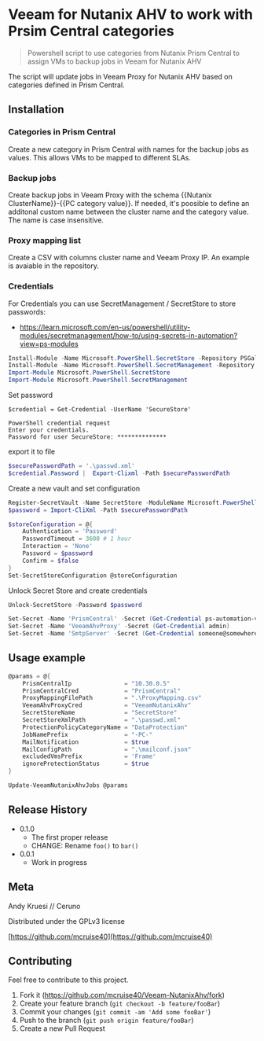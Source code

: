 # Veeam for Nutanix AHV to work with Prsim Central categories
> Powershell script to use categories from Nutanix Prism Central to assign VMs to backup jobs in Veeam for Nutanix AHV

The script will update jobs in Veeam Proxy for Nutanix AHV based on categories defined in Prism Central.

## Installation

### Categories in Prism Central
Create a new category in Prism Central with names for the backup jobs as values. This allows VMs to be mapped to different SLAs.

### Backup jobs
Create backup jobs in Veeam Proxy with the schema {{Nutanix ClusterName}}-{{PC category value}}.
If needed, it's poosible to define an additonal custom name between the cluster name and the category value.
The name is case insensitive.

### Proxy mapping list
Create a CSV with columns cluster name and Veeam Proxy IP. An example is avaiable in the repository.

### Credentials
For Credentials you can use SecretManagement / SecretStore to store passwords:
- https://learn.microsoft.com/en-us/powershell/utility-modules/secretmanagement/how-to/using-secrets-in-automation?view=ps-modules 

```PowerShell
Install-Module -Name Microsoft.PowerShell.SecretStore -Repository PSGallery -Force
Install-Module -Name Microsoft.PowerShell.SecretManagement -Repository PSGallery -Force
Import-Module Microsoft.PowerShell.SecretStore
Import-Module Microsoft.PowerShell.SecretManagement
```

Set password
```
$credential = Get-Credential -UserName 'SecureStore'

PowerShell credential request
Enter your credentials.
Password for user SecureStore: **************
```
export it to file
```PowerShell
$securePasswordPath = '.\passwd.xml'
$credential.Password |  Export-Clixml -Path $securePasswordPath
```

Create a new vault and set configuration
```PowerShell
Register-SecretVault -Name SecretStore -ModuleName Microsoft.PowerShell.SecretStore -DefaultVault
$password = Import-CliXml -Path $securePasswordPath

$storeConfiguration = @{
    Authentication = 'Password'
    PasswordTimeout = 3600 # 1 hour
    Interaction = 'None'
    Password = $password
    Confirm = $false
}
Set-SecretStoreConfiguration @storeConfiguration
```

Unlock Secret Store and create credentials
```PowerShell
Unlock-SecretStore -Password $password

Set-Secret -Name 'PrismCentral' -Secret (Get-Credential ps-automation-veeam)
Set-Secret -Name 'VeeamAhvProxy' -Secret (Get-Credential admin)
Set-Secret -Name 'SmtpServer' -Secret (Get-Credential someone@somewhere.com)
```

## Usage example

```PowerShell
@params = @{
    PrismCentralIp               = "10.30.0.5"
    PrismCentralCred             = "PrismCentral"
    ProxyMappingFilePath         = ".\ProxyMapping.csv"
    VeeamAhvProxyCred            = "VeeamNutanixAhv"
    SecretStoreName              = "SecretStore"
    SecretStoreXmlPath           = ".\passwd.xml"
    ProtectionPolicyCategoryName = "DataProtection"
    JobNamePrefix                = "-PC-"
    MailNotification             = $true
    MailConfigPath               = ".\mailconf.json"
    excludedVmsPrefix            = 'Frame'
    ignoreProtectionStatus       = $true
}

Update-VeeamNutanixAhvJobs @params
```

## Release History

* 0.1.0
    * The first proper release
    * CHANGE: Rename `foo()` to `bar()`
* 0.0.1
    * Work in progress

## Meta

Andy Kruesi // Ceruno

Distributed under the GPLv3 license

[https://github.com/mcruise40](https://github.com/mcruise40)

## Contributing

Feel free to contribute to this project.

1. Fork it (<https://github.com/mcruise40/Veeam-NutanixAhv/fork>)
2. Create your feature branch (`git checkout -b feature/fooBar`)
3. Commit your changes (`git commit -am 'Add some fooBar'`)
4. Push to the branch (`git push origin feature/fooBar`)
5. Create a new Pull Request

<!-- Markdown link & img dfn's -->
[wiki]: https://github.com/mcruise40/Veeam-NutanixAhv/wiki
